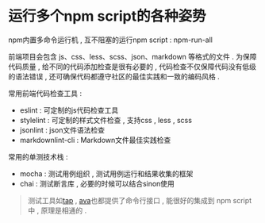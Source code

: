 # 运行多个npm script的各种姿势

npm内置多命令运行机 , 互不阻塞的运行npm script : npm-run-all

前端项目会包含 js、css、less、scss、json、markdown 等格式的文件 . 为保障代码质量 , 给不同的代码添加检查是很有必要的 , 代码检查不仅保障代码没有低级的语法错误 , 还可确保代码都遵守社区的最佳实践和一致的编码风格 .

常用前端代码检查工具 :

* eslint : 可定制的js代码检查工具
* stylelint : 可定制的样式文件检查 , 支持css , less , scss
* jsonlint : json文件语法检查
* markdownlint-cli : Markdown文件最佳实践检查

常用的单测技术栈 : 

* mocha : 测试用例组织 , 测试用例运行和结果收集的框架
* chai : 测试断言库 , 必要的时候可以结合sinon使用

> 测试工具如[tap](https://link.juejin.im/?target=http%3A%2F%2Fwww.node-tap.org) , [ava](https://link.juejin.im/?target=https%3A%2F%2Fgithub.com%2Favajs%2Fava)也都提供了命令行接口 , 能很好的集成到 npm script 中 , 原理是相通的 .




